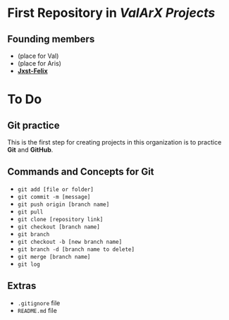 # First Repository in **_ValArX Projects_**
## **Founding members**
- (place for Val)
- (place for Aris)
- **[Jxst-Felix](https://github.com/Jxst-Felix)**

# To Do
## Git practice
This is the first step for creating projects in this organization is to practice **Git** and **GitHub**.

## Commands and Concepts for Git
- `git add [file or folder]`
- `git commit -m [message]`
- `git push origin [branch name]`
- `git pull`
- `git clone [repository link]`
- `git checkout [branch name]`
- `git branch`
- `git checkout -b [new branch name]`
- `git branch -d [branch name to delete]`
- `git merge [branch name]`
- `git log`

## Extras
- `.gitignore` file
- `README.md` file
